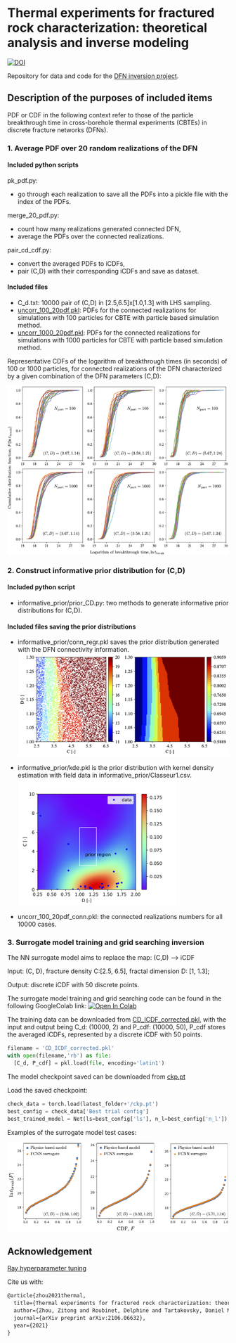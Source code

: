 # Thermal experiments for fractured rock characterization: theoretical analysis and inverse modeling

[![DOI](https://zenodo.org/badge/422305167.svg)](https://zenodo.org/badge/latestdoi/422305167)

Repository for data and code for the [DFN inversion project](https://arxiv.org/abs/2106.06632).

## Description of the purposes of included items

PDF or CDF in the following context refer to those of the particle breakthrough time in cross-borehole thermal experiments (CBTEs) in discrete fracture networks (DFNs).

### 1. Average PDF over 20 random realizations of the DFN

#### Included python scripts

pk\_pdf.py:
- go through each realization to save all the PDFs into a pickle file with the index of the PDFs.

merge\_20\_pdf.py:
- count how many realizations generated connected DFN, 
- average the PDFs over the connected realizations.

pair\_cd\_cdf.py:
- convert the averaged PDFs to iCDFs, 
- pair (C,D) with their corresponding iCDFs and save as dataset.

#### Included files

- C\_d.txt: 10000 pair of (C,D) in [2.5,6.5]x[1.0,1.3] with LHS sampling.
- [uncorr\_100\_20pdf.pkl](https://drive.google.com/file/d/1fanmymXZifl5P1eKOYYBqNuDAQaGXHM6/view?usp=sharing): PDFs for the connected realizations for simulations with 100 particles for CBTE with particle based simulation method.
- [uncorr\_1000\_20pdf.pkl](https://drive.google.com/file/d/1ff0ysWywsibzjxpkgmVu-5GWYSPKrvJo/view?usp=sharing): PDFs for the connected realizations for simulations with 1000 particles for CBTE with particle based simulation method.

Representative CDFs of the logarithm of breakthrough times (in seconds) of 100 or 1000 particles, for connected realizations of the DFN characterized by a given combination of the DFN parameters (C,D):

![CDF realizations](/images/CDFs-realizations.png)

### 2. Construct informative prior distribution for (C,D)

#### Included python script

- informative\_prior/prior\_CD.py: two methods to generate informative prior distributions for (C,D).

#### Included files saving the prior distributions

- informative\_prior/conn_regr.pkl saves the prior distribution generated with the DFN connectivity information. 
![prior with connectivity](/images/conn_prior_density.png)

- informative\_prior/kde.pkl is the prior distribution with kernel density estimation with field data in informative\_prior/Classeur1.csv. 
![prior with kde with field data](/images/prior.png)

- uncorr\_100\_20pdf_conn.pkl: the connected realizations numbers for all 10000 cases.

### 3. Surrogate model training and grid searching inversion

The NN surrogate model aims to replace the map: (C,D) --> iCDF

Input: (C, D), fracture density C:[2.5, 6.5], fractal dimension D: [1, 1.3];

Output: discrete iCDF with 50 discrete points.

The surrogate model training and grid searching code can be found in the following GoogleColab link: 
[![Open In Colab](https://colab.research.google.com/assets/colab-badge.svg)](https://colab.research.google.com/drive/1qKGxPeAXvgoCEn5FLL4dPwNpkmKXgJOh?usp=sharing)

The training data can be downloaded from [CD\_ICDF\_corrected.pkl](https://drive.google.com/file/d/1fYmp4ZB4kXGwTHjsVg1rEi6G4g9hO7qJ/view?usp=sharing), with the input and output being C\_d: (10000, 2) and P\_cdf: (10000, 50), P\_cdf stores the averaged iCDFs, represented by a discrete iCDF with 50 points.

```python
filename = 'CD_ICDF_corrected.pkl'
with open(filename,'rb') as file:
  [C_d, P_cdf] = pkl.load(file, encoding='latin1') 
```

The model checkpoint saved can be downloaded from [ckp.pt](https://drive.google.com/file/d/1-3zh6nxl-Fci0qr6a6qoQ6YrpiD-SdMf/view?usp=sharing)

Load the saved checkpoint:
```python
check_data = torch.load(latest_folder+'/ckp.pt')
best_config = check_data['Best trial config']
best_trained_model = Net(ls=best_config['ls'], n_l=best_config['n_l']).to(device)

```

Examples of the surrogate model test cases:

![NN surrogate test cases](/images/NN_test.png)


## Acknowledgement

[Ray hyperparameter tuning](https://docs.ray.io/en/latest/tune/index.html)

Cite us with:

```latex
@article{zhou2021thermal,
  title={Thermal experiments for fractured rock characterization: theoretical analysis and inverse modeling},
  author={Zhou, Zitong and Roubinet, Delphine and Tartakovsky, Daniel M},
  journal={arXiv preprint arXiv:2106.06632},
  year={2021}
}
```
